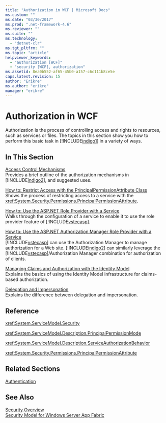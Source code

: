 ```yaml
---
title: "Authorization in WCF | Microsoft Docs"
ms.custom: ""
ms.date: "03/30/2017"
ms.prod: ".net-framework-4.6"
ms.reviewer: ""
ms.suite: ""
ms.technology: 
  - "dotnet-clr"
ms.tgt_pltfrm: ""
ms.topic: "article"
helpviewer_keywords: 
  - "authorization [WCF]"
  - "security [WCF], authorization"
ms.assetid: 8ea0b552-af65-45b0-a157-c6c111b8ce5e
caps.latest.revision: 15
author: "Erikre"
ms.author: "erikre"
manager: "erikre"
---
```

# Authorization in WCF
Authorization is the process of controlling access and rights to resources, such as services or files. The topics in this section show you how to perform this basic task in [!INCLUDE[indigo1](../../../../includes/indigo1-md.md)] in a variety of ways.  
  
## In This Section  
 [Access Control Mechanisms](../../../../docs/framework/wcf/feature-details/access-control-mechanisms.md)  
 Provides a brief outline of the authorization mechanisms in [!INCLUDE[indigo2](../../../../includes/indigo2-md.md)], and suggested uses.  
  
 [How to: Restrict Access with the PrincipalPermissionAttribute Class](../../../../docs/framework/wcf/how-to-restrict-access-with-the-principalpermissionattribute-class.md)  
 Shows the process of restricting access to a service with the <xref:System.Security.Permissions.PrincipalPermissionAttribute>.  
  
 [How to: Use the ASP.NET Role Provider with a Service](../../../../docs/framework/wcf/feature-details/how-to-use-the-asp-net-role-provider-with-a-service.md)  
 Walks through the configuration of a service to enable it to use the role provider feature of [!INCLUDE[vstecasp](../../../../includes/vstecasp-md.md)].  
  
 [How to: Use the ASP.NET Authorization Manager Role Provider with a Service](../../../../docs/framework/wcf/feature-details/how-to-use-the-asp-net-authorization-manager-role-provider-with-a-service.md)  
 [!INCLUDE[vstecasp](../../../../includes/vstecasp-md.md)] can use the Authorization Manager to manage authorization for a Web site. [!INCLUDE[indigo2](../../../../includes/indigo2-md.md)] can similarly leverage the [!INCLUDE[vstecasp](../../../../includes/vstecasp-md.md)]/Authorization Manager combination for authorization of clients.  
  
 [Managing Claims and Authorization with the Identity Model](../../../../docs/framework/wcf/feature-details/managing-claims-and-authorization-with-the-identity-model.md)  
 Explains the basics of using the Identity Model infrastructure for claims-based authorization.  
  
 [Delegation and Impersonation](../../../../docs/framework/wcf/feature-details/delegation-and-impersonation-with-wcf.md)  
 Explains the difference between delegation and impersonation.  
  
## Reference  
 <xref:System.ServiceModel.Security>  
  
 <xref:System.ServiceModel.Description.PrincipalPermissionMode>  
  
 <xref:System.ServiceModel.Description.ServiceAuthorizationBehavior>  
  
 <xref:System.Security.Permissions.PrincipalPermissionAttribute>  
  
## Related Sections  
 [Authentication](../../../../docs/framework/wcf/feature-details/authentication-in-wcf.md)  
  
## See Also  
 [Security Overview](../../../../docs/framework/wcf/feature-details/security-overview.md)   
 [Security Model for Windows Server App Fabric](http://go.microsoft.com/fwlink/?LinkID=201279&clcid=0x409)